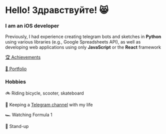 # Hello! Здравствуйте! 😸

### I am an iOS developer

Previously, I had experience creating telegram bots and sketches in **Python** using various libraries (e.g., Google Spreadsheets API), as well as developing web applications using only **JavaScript** or the **React** framework

[🏆 Achievements](/Achievements/README.md)

[💼 Portfolio](https://github.com/htmlprogrammist?tab=repositories)

### Hobbies

🚲 Riding bicycle, scooter, skateboard

📙 Keeping a [Telegram channel](https://t.me/journaler) with my life

🏎 Watching Formula 1

🎤 Stand-up
